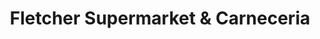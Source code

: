 ---
title: "Fletcher Supermarket & Carneceria"
url: /tampa/fletcher-supermarket-und-carneceria/
shop: Supermarkt
---